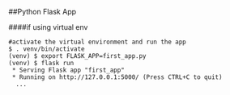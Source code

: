 ##Python Flask App 

####if using virtual env
```
#activate the virtual environment and run the app
$ . venv/bin/activate
(venv) $ export FLASK_APP=first_app.py
(venv) $ flask run
 * Serving Flask app "first_app"
 * Running on http://127.0.0.1:5000/ (Press CTRL+C to quit)
  ...
```












